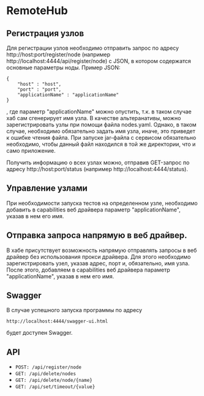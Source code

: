 # RemoteHub

## Регистрация узлов

Для регистрации узлов необходимо отправить запрос по адресу http://host:port/register/node
(например http://localhost:4444/api/register/node) с JSON, в котором содержатся основные параметры ноды.
Пример JSON:

```
{
    "host" : "host",
    "port" : "port",
    "applicationName" : "applicationName"
}
```
, где параметр "applicationName" можно опустить, т.к. в таком случае хаб сам сгенерирует имя узла. 
В качестве альтеранативы, можно зарегистрировать узлы при помощи файла nodes.yaml. Однако, в таком случае, 
необходимо обязательно задать имя узла, иначе, это приведет к ошибке чтения файла. При запуске jar-файла с сервисом 
обязательно необходимо, чтобы данный файл находился в той же директории, что и само приложение.

Получить информацию о всех узлах можно, отправив GET-запрос по адресу 
http://host:port/status (например http://localhost:4444/status).

## Управление узлами
При необходимости запуска тестов на определенном узле, необходимо добавить в capabilities веб драйвера параметр 
"applicationName", указав в нем его имя.

## Отправка запроса напрямую в веб драйвер.
В хабе присутствует возможность напрямую отправлять запросы в веб драйвер без использования прокси драйвера. Для
этого необходимо зарегистрировать узел, указав адрес, порт и, обязательно, имя узла. После этого, добавляем в capabilities веб драйвера параметр 
"applicationName", указав в нем его имя.

## Swagger

В случае успешного запуска программы по адресу 

    http://localhost:4444/swagger-ui.html

будет доступен Swagger.

## API
* ```POST: /api/register/node```
* ```GET: /api/delete/nodes```
* ```GET: /api/delete/node/{name}```
* ```GET: /api/set/timeout/{value}```
